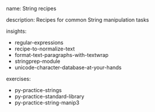 name: String recipes

description: Recipes for common String manipulation tasks

insights:
  - regular-expressions
  - recipe-to-normalize-text
  - format-text-paragraphs-with-textwrap
  - stringprep-module
  - unicode-character-database-at-your-hands

exercises:
  - py-practice-strings
  - py-practice-standard-library
  - py-practice-string-manip3
